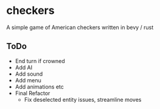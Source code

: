 # checkers
A simple game of American checkers written in bevy / rust


## ToDo
- End turn if crowned
- Add AI
- Add sound
- Add menu
- Add animations etc
- Final Refactor
    - Fix deselected entity issues, streamline moves